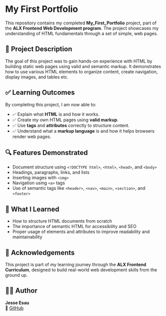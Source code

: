 # My First Portfolio

This repository contains my completed **My_First_Portfolio** project, part of the **ALX Frontend Web Development program**. The project showcases my understanding of HTML fundamentals through a set of simple, web pages.



## 🚀 Project Description

The goal of this project was to gain hands-on experience with HTML by building static web pages using valid and semantic markup. It demonstrates how to use various HTML elements to organize content, create navigation, display images, and tables etc.



## ✅ Learning Outcomes

By completing this project, I am now able to:

- ✅ Explain what **HTML** is and how it works.
- ✅ Create my own HTML pages using **valid markup**.
- ✅ Use **tags** and **attributes** correctly to structure content.
- ✅ Understand what a **markup language** is and how it helps browsers render web pages.




## 🔍 Features Demonstrated

- Document structure using `<!DOCTYPE html>`, `<html>`, `<head>`, and `<body>`
- Headings, paragraphs, links, and lists
- Inserting images with `<img>`
- Navigation using `<a>` tags
- Use of semantic tags like `<header>`, `<nav>`, `<main>`, `<section>`, and `<footer>`



## 🧠 What I Learned

- How to structure HTML documents from scratch
- The importance of semantic HTML for accessibility and SEO
- Proper usage of elements and attributes to improve readability and maintainability



## 🙌 Acknowledgements

This project is part of my learning journey through the **ALX Frontend Curriculum**, designed to build real-world web development skills from the ground up.



## 🧑‍💻 Author

**Jesse Esau**  
🔗 [GitHub](https://github.com/JesseEsau)  

